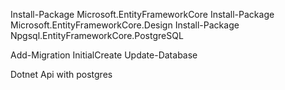 Install-Package Microsoft.EntityFrameworkCore
Install-Package Microsoft.EntityFrameworkCore.Design
Install-Package Npgsql.EntityFrameworkCore.PostgreSQL

Add-Migration InitialCreate
Update-Database

Dotnet Api  with postgres
